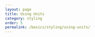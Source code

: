 ```yaml
---
layout: page
title: Using Units
category: styling
order: 5
permalink: /basics/styling/using-units/
---
```


